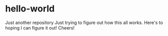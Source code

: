 # hello-world
Just another repository
Just trying to figure out how this all works. Here's to hoping I can figure it out! Cheers!
